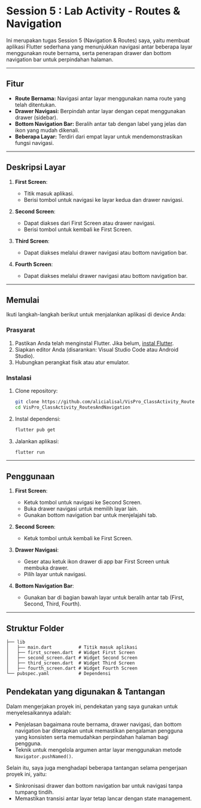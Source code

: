 # Session 5 : Lab Activity - Routes & Navigation

Ini merupakan tugas Session 5 (Navigation & Routes) saya, yaitu membuat aplikasi Flutter sederhana yang menunjukkan navigasi antar beberapa layar menggunakan route bernama, serta penerapan drawer dan bottom navigation bar untuk perpindahan halaman.

---

## Fitur

- **Route Bernama:** Navigasi antar layar menggunakan nama route yang telah ditentukan.
- **Drawer Navigasi:** Berpindah antar layar dengan cepat menggunakan drawer (sidebar).
- **Bottom Navigation Bar:** Beralih antar tab dengan label yang jelas dan ikon yang mudah dikenali.
- **Beberapa Layar:** Terdiri dari empat layar untuk mendemonstrasikan fungsi navigasi.

---

## Deskripsi Layar

1. **First Screen**:
   - Titik masuk aplikasi.
   - Berisi tombol untuk navigasi ke layar kedua dan drawer navigasi.

2. **Second Screen**:
   - Dapat diakses dari First Screen atau drawer navigasi.
   - Berisi tombol untuk kembali ke First Screen.

3. **Third Screen**:
   - Dapat diakses melalui drawer navigasi atau bottom navigation bar.

4. **Fourth Screen**:
   - Dapat diakses melalui drawer navigasi atau bottom navigation bar.

---

## Memulai

Ikuti langkah-langkah berikut untuk menjalankan aplikasi di device Anda:

### Prasyarat

1. Pastikan Anda telah menginstal Flutter. Jika belum, [instal Flutter](https://docs.flutter.dev/get-started/install).
2. Siapkan editor Anda (disarankan: Visual Studio Code atau Android Studio).
3. Hubungkan perangkat fisik atau atur emulator.

### Instalasi

1. Clone repository:

   ```bash
   git clone https://github.com/alicialisal/VisPro_ClassActivity_RoutesAndNavigation.git
   cd VisPro_ClassActivity_RoutesAndNavigation
   ```

2. Instal dependensi:

   ```bash
   flutter pub get
   ```

3. Jalankan aplikasi:

   ```bash
   flutter run
   ```

---

## Penggunaan

1. **First Screen**:
   - Ketuk tombol untuk navigasi ke Second Screen.
   - Buka drawer navigasi untuk memilih layar lain.
   - Gunakan bottom navigation bar untuk menjelajahi tab.

2. **Second Screen**:
   - Ketuk tombol untuk kembali ke First Screen.

3. **Drawer Navigasi**:
   - Geser atau ketuk ikon drawer di app bar First Screen untuk membuka drawer.
   - Pilih layar untuk navigasi.

4. **Bottom Navigation Bar**:
   - Gunakan bar di bagian bawah layar untuk beralih antar tab (First, Second, Third, Fourth).

---

## Struktur Folder

```
├── lib
│   ├── main.dart          # Titik masuk aplikasi
│   ├── first_screen.dart  # Widget First Screen
│   ├── second_screen.dart # Widget Second Screen
│   ├── third_screen.dart  # Widget Third Screen
│   ├── fourth_screen.dart # Widget Fourth Screen
└── pubspec.yaml           # Dependensi
```

## Pendekatan yang digunakan & Tantangan

Dalam mengerjakan proyek ini, pendekatan yang saya gunakan untuk menyelesaikannya adalah:
   - Penjelasan bagaimana route bernama, drawer navigasi, dan bottom navigation bar diterapkan untuk memastikan pengalaman pengguna yang konsisten serta memudahkan perpindahan halaman bagi pengguna.
   - Teknik untuk mengelola argumen antar layar menggunakan metode `Navigator.pushNamed()`.

Selain itu, saya juga menghadapi beberapa tantangan selama pengerjaan proyek ini, yaitu:
   - Sinkronisasi drawer dan bottom navigation bar untuk navigasi tanpa tumpang tindih.
   - Memastikan transisi antar layar tetap lancar dengan state management.
